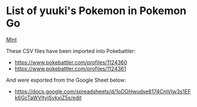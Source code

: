 # List of yuuki's Pokemon in Pokemon Go

[Mint](https://min.togetter.com/QlBNRl7)

These CSV files have been imported into Pokebattler:

* https://www.pokebattler.com/profiles/1124360
* https://www.pokebattler.com/profiles/1124361

And were exported from the Google Sheet below:

* https://docs.google.com/spreadsheets/d/1oDGHwudse8174CmVIw3s1EFk6GcTaWVltyjSvkxiZ5s/edit
